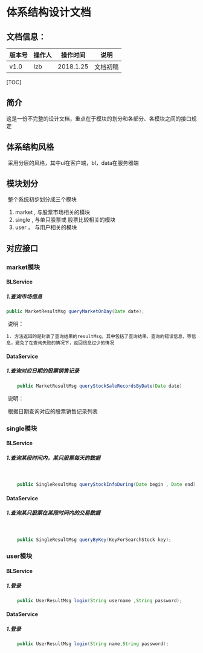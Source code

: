 # 体系结构设计文档

## 文档信息：

| 版本号  | 操作人  | 操作时间      | 说明   |
| ---- | ---- | --------- | ---- |
| v1.0 | lzb  | 2018.1.25 | 文档初稿 |

[TOC]



## 简介

​	这是一份不完整的设计文档，重点在于模块的划分和各部分、各模块之间的接口规定

## 体系结构风格

​	采用分层的风格，其中ui在客户端，bl，data在服务器端

## 模块划分

​	整个系统初步划分成三个模块

1.  market , 与股票市场相关的模块
2.  single , 与单只股票或 股票比较相关的模块
3.  user ， 与用户相关的模块

## 对应接口

### market模块



#### BLService

##### 	1.查询市场信息

```java
public MarketResultMsg queryMarketOnDay(Date date);
```

​	说明：

 	1. 方法返回的是封装了查询结果的resultMsg，其中包括了查询结果，查询的错误信息，等信息，避免了在查询失败的情况下，返回信息过少的情况

#### DataService

##### 	1.查询对应日期的股票销售记录

```java
	public MarketResultMsg queryStockSaleRecordsByDate(Date date)
```

​	说明：

​	根据日期查询对应的股票销售记录列表

### single模块

#### 	BLService

##### 		1.查询某段时间内，某只股票每天的数据

​		

```java
	public SingleResultMsg queryStockInfoDuring(Date begin , Date end);
```



#### 	DataService

##### 		1.查询某只股票在某段时间内的交易数据

​	

```java
	public SingleResultMsg queryByKey(KeyForSearchStock key);
```



### user模块

#### 	BLService

##### 		1.登录

```java
	public UserResultMsg login(String username ,String password);
```



#### 	DataService

##### 		1.登录

```java
	public UserResultMsg login(String name,String password);
```

​	

